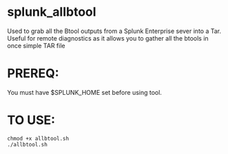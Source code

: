 # splunk_allbtool

Used to grab all the Btool outputs from a Splunk Enterprise sever into a Tar. 
Useful for remote diagnostics as it allows you to gather all the btools in once simple TAR file

# PREREQ: 

You must have $SPLUNK_HOME set before using tool.

# TO USE: 
```
chmod +x allbtool.sh
./allbtool.sh
```


